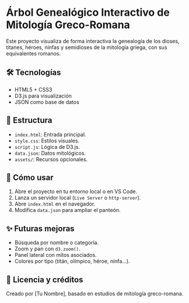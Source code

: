 # Árbol Genealógico Interactivo de Mitología Greco-Romana

Este proyecto visualiza de forma interactiva la genealogía de los dioses, titanes, héroes, ninfas y semidioses de la mitología griega, con sus equivalentes romanos.

## 🛠 Tecnologías
- HTML5 + CSS3
- D3.js para visualización
- JSON como base de datos

## 📂 Estructura
- `index.html`: Entrada principal.
- `style.css`: Estilos visuales.
- `script.js`: Lógica de D3.js.
- `data.json`: Datos mitológicos.
- `assets/`: Recursos opcionales.

## 🚀 Cómo usar
1. Abre el proyecto en tu entorno local o en VS Code.
2. Lanza un servidor local (`Live Server` o `http-server`).
3. Abre `index.html` en el navegador.
4. Modifica `data.json` para ampliar el panteón.

## ✨ Futuras mejoras
- Búsqueda por nombre o categoría.
- Zoom y pan con `d3.zoom()`.
- Panel lateral con mitos asociados.
- Colores por tipo (titán, olímpico, héroe, ninfa...).

## 🧠 Licencia y créditos
Creado por [Tu Nombre], basado en estudios de mitología greco-romana.
